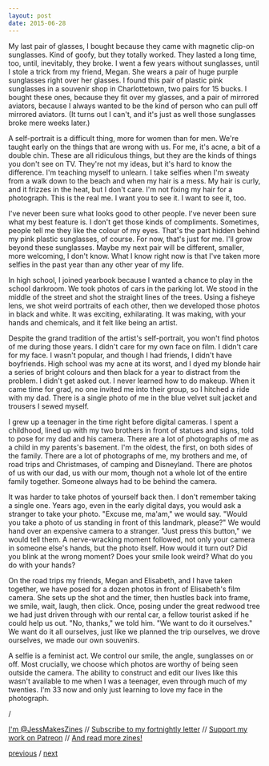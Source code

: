 ```yaml
---
layout: post
date: 2015-06-28 
---
```


My last pair of glasses, I bought because they came with magnetic clip-on sunglasses. Kind of goofy, but they totally worked. They lasted a long time, too, until, inevitably, they broke. I went a few years without sunglasses, until I stole a trick from my friend, Megan. She wears a pair of huge purple sunglasses right over her glasses. I found this pair of plastic pink sunglasses in a souvenir shop in Charlottetown, two pairs for 15 bucks. I bought these ones, because they fit over my glasses, and a pair of mirrored aviators, because I always wanted to be the kind of person who can pull off mirrored aviators. (It turns out I can't, and it's just as well those sunglasses broke mere weeks later.)

A self-portrait is a difficult thing, more for women than for men. We're taught early on the things that are wrong with us. For me, it's acne, a bit of a double chin. These are all ridiculous things, but they are the kinds of things you don't see on TV. They're not my ideas, but it's hard to know the difference. I'm teaching myself to unlearn. I take selfies when I'm sweaty from a walk down to the beach and when my hair is a mess. My hair is curly, and it frizzes in the heat, but I don't care. I'm not fixing my hair for a photograph. This is the real me. I want you to see it. I want to see it, too.

I've never been sure what looks good to other people. I've never been sure what my best feature is. I don't get those kinds of compliments. Sometimes, people tell me they like the colour of my eyes. That's the part hidden behind my pink plastic sunglasses, of course. For now, that's just for me. I'll grow beyond these sunglasses. Maybe my next pair will be different, smaller, more welcoming, I don't know. What I know right now is that I've taken more selfies in the past year than any other year of my life.

In high school, I joined yearbook because I wanted a chance to play in the school darkroom. We took photos of cars in the parking lot. We stood in the middle of the street and shot the straight lines of the trees. Using a fisheye lens, we shot weird portraits of each other, then we developed those photos in black and white. It was exciting, exhilarating. It was making, with your hands and chemicals, and it felt like being an artist. 

Despite the grand tradition of the artist's self-portrait, you won't find photos of me during those years. I didn't care for my own face on film. I didn't care for my face. I wasn't popular, and though I had friends, I didn't have boyfriends. High school was my acne at its worst, and I dyed my blonde hair a series of bright colours and then black for a year to distract from the problem. I didn't get asked out. I never learned how to do makeup. When it came time for grad, no one invited me into their group, so I hitched a ride with my dad. There is a single photo of me in the blue velvet suit jacket and trousers I sewed myself. 

I grew up a teenager in the time right before digital cameras. I spent a childhood, lined up with my two brothers in front of statues and signs, told to pose for my dad and his camera. There are a lot of photographs of me as a child in my parents's basement. I'm the oldest, the first, on both sides of the family. There are a lot of photographs of me, my brothers and me, of road trips and Christmases, of camping and Disneyland. There are photos of us with our dad, us with our mom, though not a whole lot of the entire family together. Someone always had to be behind the camera.

It was harder to take photos of yourself back then. I don't remember taking a single one. Years ago, even in the early digital days, you would ask a stranger to take your photo. "Excuse me, ma'am," we would say. "Would you take a photo of us standing in front of this landmark, please?" We would hand over an expensive camera to a stranger. "Just press this button," we would tell them. A nerve-wracking moment followed, not only your camera in someone else's hands, but the photo itself. How would it turn out? Did you blink at the wrong moment? Does your smile look weird? What do you do with your hands?

On the road trips my friends, Megan and Elisabeth, and I have taken together, we have posed for a dozen photos in front of Elisabeth's film camera. She sets up the shot and the timer, then hustles back into frame, we smile, wait, laugh, then click. Once, posing under the great redwood tree we had just driven through with our rental car, a fellow tourist asked if he could help us out. "No, thanks," we told him. "We want to do it ourselves." We want do it all ourselves, just like we planned the trip ourselves, we drove ourselves, we made our own souvenirs. 

A selfie is a feminist act. We control our smile, the angle, sunglasses on or off. Most crucially, we choose which photos are worthy of being seen outside the camera. The ability to construct and edit our lives like this wasn't available to me when I was a teenager, even through much of my twenties. I'm 33 now and only just learning to love my face in the photograph. 

/

[I'm @JessMakesZines](https://twitter.com/JessMakesZines) // [Subscribe to my fortnightly letter](http://tinyletter.com/jessdriscoll) // [Support my work on Patreon](https://www.patreon.com/jessdriscoll) // [And read more zines!](https://jessdriscoll.itch.io/)

<a href="{{page.previous.url}}">previous</a> / <a href="{{page.next.url}}">next</a>

